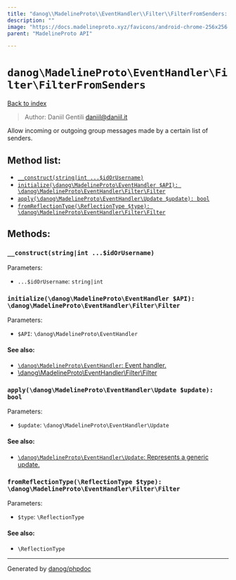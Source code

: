```yaml
---
title: "danog\\MadelineProto\\EventHandler\\Filter\\FilterFromSenders: Allow incoming or outgoing group messages made by a certain list of senders."
description: ""
image: "https://docs.madelineproto.xyz/favicons/android-chrome-256x256.png"
parent: "MadelineProto API"

---
```

# `danog\MadelineProto\EventHandler\Filter\FilterFromSenders`
[Back to index](../../../../index.html)

> Author: Daniil Gentili <daniil@daniil.it>  
  

Allow incoming or outgoing group messages made by a certain list of senders.  




## Method list:
* [`__construct(string|int ...$idOrUsername)`](#__construct)
* [`initialize(\danog\MadelineProto\EventHandler $API): \danog\MadelineProto\EventHandler\Filter\Filter`](#initialize)
* [`apply(\danog\MadelineProto\EventHandler\Update $update): bool`](#apply)
* [`fromReflectionType(\ReflectionType $type): \danog\MadelineProto\EventHandler\Filter\Filter`](#fromreflectiontype)

## Methods:
### `__construct(string|int ...$idOrUsername)`




Parameters:

* `...$idOrUsername`: `string|int`   



### `initialize(\danog\MadelineProto\EventHandler $API): \danog\MadelineProto\EventHandler\Filter\Filter`




Parameters:

* `$API`: `\danog\MadelineProto\EventHandler`   


#### See also: 
* [`\danog\MadelineProto\EventHandler`: Event handler.](../../../../danog/MadelineProto/EventHandler.html)
* [\danog\MadelineProto\EventHandler\Filter\Filter](../../../../danog/MadelineProto/EventHandler/Filter/Filter.html)




### `apply(\danog\MadelineProto\EventHandler\Update $update): bool`




Parameters:

* `$update`: `\danog\MadelineProto\EventHandler\Update`   


#### See also: 
* [`\danog\MadelineProto\EventHandler\Update`: Represents a generic update.](../../../../danog/MadelineProto/EventHandler/Update.html)




### `fromReflectionType(\ReflectionType $type): \danog\MadelineProto\EventHandler\Filter\Filter`




Parameters:

* `$type`: `\ReflectionType`   


#### See also: 
* `\ReflectionType`




---
Generated by [danog/phpdoc](https://phpdoc.daniil.it)
